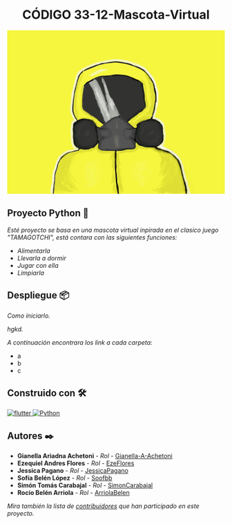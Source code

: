 <h1 align="center">CÓDIGO 33-12-Mascota-Virtual</h1>

![LOGO 33-12](https://github.com/CodeStrong2023/Codigo33-12Tercersemestre/blob/f01878a37996e24b57310493d00e708b8251ff62/Codigo33-12.png)

## Proyecto Python 🚀

_Esté proyecto se basa en una mascota virtual inpirada en el clasico juego "TAMAGOTCHI", está contara con las siguientes funciones:_

* *Alimentarla*
* *Llevarla a dormir*
* *Jugar con ella*
* *Limpiarla*

## Despliegue 📦

_Como iniciarlo._

_hgkd._

_A continuación encontrara los link a cada carpeta:_
* a
* b
* c

## Construido con 🛠️

<p align="left"><a href="https://flutter.dev" target="_blank" rel="noreferrer"> <img src="https://www.vectorlogo.zone/logos/flutterio/flutterio-icon.svg" alt="flutter" width="40" height="40"/> </a> <a href="https://www.python.org/" target="_blank" rel="noreferrer"> <img src="https://www.vectorlogo.zone/logos/python/python-icon.svg" alt="Python" width="40" height="40"/> </a> </p>

## Autores ✒️

* **Gianella Ariadna Achetoni** - *Rol* - [Gianella-A-Achetoni](https://github.com/Gianella-A-Achetoni)
* **Ezequiel Andres Flores** - *Rol* - [EzeFlores](https://github.com/EzeFlores1988)
* **Jessica Pagano** - *Rol* - [JessicaPagano](https://github.com/JessicaPagano)
* **Sofía Belén López** - *Rol* - [Soofbb](https://github.com/Soofbb)
* **Simón Tomás Carabajal** - *Rol* - [SimonCarabajal](https://github.com/SimonCarabajal)
* **Rocio Belén Arriola** - *Rol* - [ArriolaBelen](https://github.com/ArriolaBelen)

_Mira también la lista de [contribuidores](https://github.com/your/project/contributors) que han participado en este proyecto._
